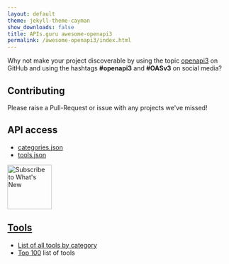 ```yaml
---
layout: default
theme: jekyll-theme-cayman
show_downloads: false
title: APIs.guru awesome-openapi3
permalink: /awesome-openapi3/index.html
---
```


<link rel="shortcut icon" type="image/png" href="https://apis.guru/favicon.ico">

Why not make your project discoverable by using the topic [openapi3](https://github.com/search?utf8=%E2%9C%93&q=topic%3Aopenapi3&type=Repositories&ref=advsearch&l=&l=) on GitHub and using the hashtags **#openapi3** and **#OASv3** on social media?

## Contributing

Please raise a Pull-Request or issue with any projects we've missed!

## API access

* [categories.json](/api/categories.json)
* [tools.json](/api/tools.json)

<a href="https://apis.guru/awesome-openapi3/rss/feed.xml"><img border="0" alt="Subscribe to What's New" src="https://i.imgur.com/fZIDSoj.png" width="100" height="100">

## Tools

* List of all tools [by category](./category.html)
* [Top 100](./top100.html) list of tools
